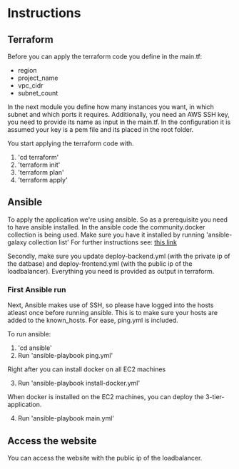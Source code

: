 # Instructions

## Terraform
Before you can apply the terraform code you define in the main.tf:
- region
- project_name 
- vpc_cidr
- subnet_count

In the next module you define how many instances you want, in which subnet and which ports it requires. Additionally, you need an AWS SSH key, you need to provide its name as input in the main.tf. In the configuration it is assumed your key is a pem file and its placed in the root folder.

You start applying the terraform code with.
1. 'cd terraform'
2. 'terraform init'
3. 'terraform plan'
4. 'terraform apply'

## Ansible

To apply the application we're using ansible. So as a prerequisite you need to have ansible installed.
In the ansible code the community.docker collection is being used. Make sure you have it installed by running 'ansible-galaxy collection list' For further instructions see: [this link](https://docs.ansible.com/ansible/latest/collections/community/docker/docker_image_build_module.html#ansible-collections-community-docker-docker-image-build-module-requirements)

Secondly, make sure you update deploy-backend.yml (with the private ip of the datbase) and deploy-frontend.yml (with the public ip of the loadbalancer). Everything you need is provided as output in terraform.

### First Ansible run
Next, Ansible makes use of SSH, so please have logged into the hosts atleast once before running ansible. This is to make sure your hosts are added to the known_hosts. For ease, ping.yml is included. 

To run ansible:

1. 'cd ansible'
2. Run 'ansible-playbook ping.yml'

Right after you can install docker on all EC2 machines

3. Run 'ansible-playbook install-docker.yml'

When docker is installed on the EC2 machines, you can deploy the 3-tier-application.

4. Run 'ansible-playbook main.yml' 

## Access the website
You can access the website with the public ip of the loadbalancer.




